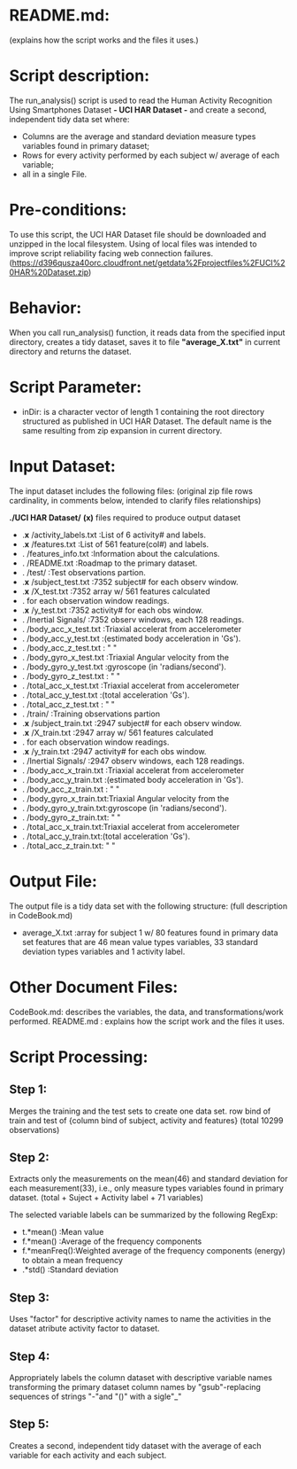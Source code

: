  README.md: 
==========
(explains how the script works and the files it uses.)

Script description:
=================
The run_analysis() script is used to read the  Human Activity Recognition Using Smartphones Dataset **-
UCI HAR Dataset -** and create a second, independent tidy data set where:
* Columns are the average and standard deviation measure types variables found in primary dataset;
* Rows for every activity performed by each subject w/ average of each variable;
* all in a single File.

Pre-conditions:
=============
To use this script, the UCI HAR Dataset file should be downloaded and unzipped in the local filesystem.
Using of local files was intended to improve script reliability facing web connection failures.
 (https://d396qusza40orc.cloudfront.net/getdata%2Fprojectfiles%2FUCI%20HAR%20Dataset.zip)

Behavior:
========
When you call run_analysis() function, it reads data from the specified input directory, creates a tidy  dataset, saves it to file **"average_X.txt"** in current directory and returns the dataset.

Script Parameter:
===============
* inDir: is a character vector of length 1 containing the  root directory structured as published in UCI HAR Dataset. The default name is the same resulting from zip expansion in current directory.

Input Dataset:
============
The input dataset includes the following files:
(original zip file rows cardinality, in comments below, intended to clarify files relationships)

**./UCI HAR Dataset/**
**(x)** files required to produce output dataset
*  .**x**   /activity_labels.txt          :List of 6 activity# and labels.
*  .**x**   /features.txt                 :List of 561 feature(col#) and labels.
*  .     /features_info.txt            :Information about the calculations.
*  .     /README.txt                   :Roadmap to the primary dataset.
*  .     /test/                        :Test observations partion.
*  .**x**       /subject_test.txt         :7352 subject# for each observ window.
*  .**x**       /X_test.txt               :7352 array w/ 561 features calculated
*  .                                    for each observation window readings.
*  .**x**       /y_test.txt               :7352 activity# for each obs window.
*  .         /Inertial Signals/        :7352 observ windows, each 128 readings.
*  .             /body_acc_x_test.txt  :Triaxial accelerat from accelerometer
*  .             /body_acc_y_test.txt  :(estimated body acceleration in 'Gs').
*  .             /body_acc_z_test.txt  :  " "
*  .             /body_gyro_x_test.txt :Triaxial Angular velocity from the
*  .             /body_gyro_y_test.txt :gyroscope (in 'radians/second').
*  .             /body_gyro_z_test.txt :  " "
*  .             /total_acc_x_test.txt :Triaxial accelerat from accelerometer
*  .             /total_acc_y_test.txt :(total acceleration 'Gs').
*  .             /total_acc_z_test.txt :  " "
*  .     /train/                       :Training observations partion
*  .**x**       /subject_train.txt        :2947 subject# for each observ window.
*  .**x**       /X_train.txt              :2947 array w/ 561 features calculated
*  .                                   for each observation window readings.
*  .**x**       /y_train.txt              :2947 activity# for each obs window.
*  .         /Inertial Signals/        :2947 observ windows, each 128 readings.
*  .             /body_acc_x_train.txt :Triaxial accelerat from accelerometer
*  .             /body_acc_y_train.txt :(estimated body acceleration in 'Gs').
*  .             /body_acc_z_train.txt :  " "
*  .             /body_gyro_x_train.txt:Triaxial Angular velocity from the
*  .             /body_gyro_y_train.txt:gyroscope (in 'radians/second').
*  .             /body_gyro_z_train.txt:  " "
*  .           /total_acc_x_train.txt:Triaxial accelerat from accelerometer
*  .             /total_acc_y_train.txt:(total acceleration 'Gs').
*  .             /total_acc_z_train.txt:  " "

Output File:
===========
The output file is a tidy data set with the following structure:
(full description in CodeBook.md)
* average_X.txt	       :array for subject 1 w/ 80 features found in primary data set features that are  46 mean value types variables, 33 standard deviation types variables and 1 activity label.
 
Other Document Files:
===========
CodeBook.md: describes the variables, the data, and transformations/work performed.
README.md  : explains how the script work and the files it uses.

Script Processing:
==============
Step 1:
--------
Merges the training and the test sets to create one data set.
  row bind of train and test of {column bind of subject, activity and features}
  (total 10299 observations)

Step 2:
--------
Extracts only the measurements on the mean(46) and standard deviation for each measurement(33), i.e., only measure types variables found in primary dataset. 
   (total + Suject + Activity label + 71 variables)

The selected variable labels can be summarized by the following RegExp:

 * t.*mean()    :Mean value
 * f.*mean()    :Average of the frequency components
 * f.*meanFreq():Weighted average of the frequency components (energy) to obtain a mean frequency
 * .*std()      :Standard deviation

Step 3:
--------
Uses "factor" for descriptive activity names to name the activities in the dataset atribute activity factor to dataset.

Step 4:
--------
Appropriately labels the column dataset with descriptive variable names transforming the primary dataset column names by "gsub"-replacing sequences of strings "-"and "()" with a sigle"_"
 
  Step 5:
--------
Creates a second, independent tidy dataset with the average of each variable for each activity and each subject.


